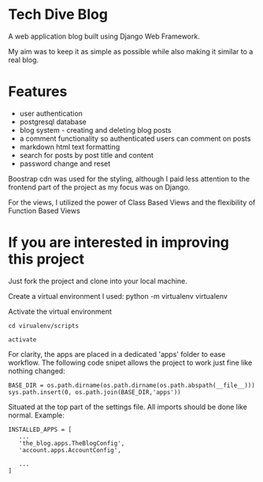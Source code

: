 # Tech Dive Blog

A web application blog built using Django Web Framework.

My aim was to keep it as simple as possible while also making it similar to a real blog.

# Features
  * user authentication
  * postgresql database 
  * blog system - creating and deleting blog posts
  * a comment functionality so authenticated users can comment on posts
  * markdown html text formatting
  * search for posts by post title and content
  * password change and reset
  
Boostrap cdn was used for the styling, although I paid  less attention to the frontend part of 
the project as my focus was on Django.

For the views, I utilized the power of Class Based Views and the flexibility of Function Based Views

# If you are interested in improving this project

Just fork the project and clone into your local machine.

Create  a virtual environment
I used: <addr> python -m virtualenv virtualenv<addr> 

Activate the virtual environment
``` 
cd virualenv/scripts

activate 
```

For clarity, the apps are placed in a dedicated 'apps' folder to ease workflow. 
The following code snipet allows the project to work just fine like nothing changed:
```
BASE_DIR = os.path.dirname(os.path.dirname(os.path.abspath(__file__)))
sys.path.insert(0, os.path.join(BASE_DIR,'apps'))
```
 
Situated at the top part of the settings file.
All imports should be done like normal. Example:

 ```
INSTALLED_APPS = [
    ...
    'the_blog.apps.TheBlogConfig',
    'account.apps.AccountConfig',

    ...
]
```
  

